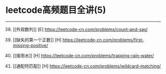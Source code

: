 # leetcode高频题目全讲(5)

---
38. [[外观数列]] [E]
https://leetcode-cn.com/problems/count-and-say/

41. [[缺失的第一个正数]] [H]
https://leetcode-cn.com/problems/first-missing-positive/

42. [[接雨水]] [H]
https://leetcode-cn.com/problems/trapping-rain-water/

44. [[通配符匹配]] [H]
https://leetcode-cn.com/problems/wildcard-matching/



